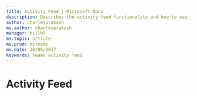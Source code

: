 ```yaml
---
title: Activity Feed | Microsoft Docs
description: Describes the activity feed functionality and how to use it in your apps
author: charlesprakash
ms.author: charlesprakash
manager: billbl
ms.topic: article
ms.prod: msteams
ms.date: 10/05/2017
keywords: teams activity feed
---
```


# Activity Feed
